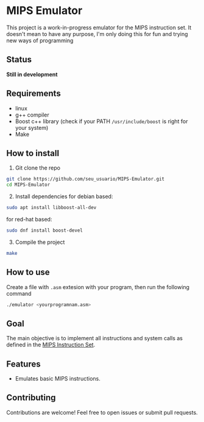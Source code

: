 # MIPS Emulator

This project is a work-in-progress emulator for the MIPS instruction set. It doesn't mean to have any purpose, I'm only doing this for fun and trying new ways of programming

## Status
**Still in development**

## Requirements
- linux
- g++ compiler
- Boost c++ library (check if your PATH `/usr/include/boost` is right for your system)
- Make

## How to install
1. Git clone the repo
```bash
git clone https://github.com/seu_usuario/MIPS-Emulator.git
cd MIPS-Emulator
```

2. Install dependencies 
for debian based:
```bash
sudo apt install libboost-all-dev
```
for red-hat based:
```bash
sudo dnf install boost-devel
```

3. Compile the project
```bash
make
```
## How to use
Create a file with `.asm` extesion with your program, then run the following command
```bash
./emulator <yourprogramnam.asm>
```

## Goal
The main objective is to implement all instructions and system calls as defined in the [MIPS Instruction Set](https://www.dsi.unive.it/~gasparetto/materials/MIPS_Instruction_Set.pdf).

## Features
- Emulates basic MIPS instructions.

## Contributing
Contributions are welcome! Feel free to open issues or submit pull requests.